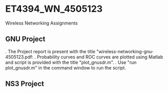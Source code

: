 # ET4394_WN_4505123
Wireless Networking Assignments

## GNU Project
. The Project report is present with the title "wireless-networking-gnu-4505123.pdf:
. Probability curves and ROC curves are plotted using Matlab and script is provided with the title "plot_gnusdr.m".
. Use "run plot_gnusdr.m" in the command window to run the script.

## NS3 Project
